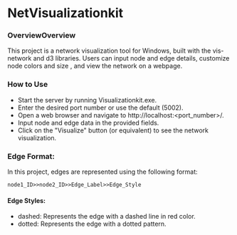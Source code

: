 # NetVisualizationkit

### OverviewOverview

This project is a network visualization tool for Windows, built with the vis-network and d3 libraries. Users can input node and edge details, customize node colors and size , and view the network on a webpage.




### How to Use
* Start the server by running Visualizationkit.exe.
* Enter the desired port number or use the default (5002).
* Open a web browser and navigate to http://localhost:<port_number>/.
* Input node and edge data in the provided fields.
* Click on the "Visualize" button (or equivalent) to see the network visualization.

### Edge Format:
In this project, edges are represented using the following format:

```node1_ID>>node2_ID>>Edge_Label>>Edge_Style```

#### Edge Styles:
* dashed: Represents the edge with a dashed line in red color.
* dotted: Represents the edge with a dotted pattern.
